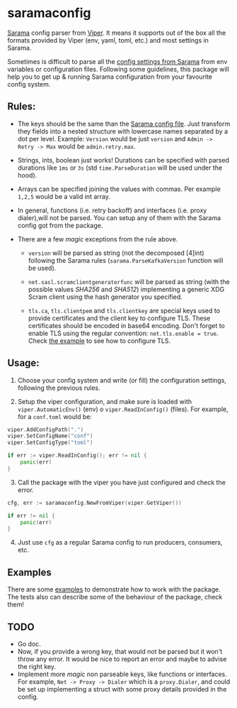 # saramaconfig
[Sarama](https://github.com/Shopify/sarama/) config parser from [Viper](https://github.com/spf13/viper). It means it supports out of the box all the formats provided by Viper (env, yaml, toml, etc.) and most settings in Sarama.

Sometimes is difficult to parse all the [config settings from Sarama](https://github.com/Shopify/sarama/blob/main/config.go) from env variables or configuration files. Following some guidelines, this package will help you to get up & running Sarama configuration from your favourite config system.

## Rules:

- The keys should be the same than the [Sarama config file](https://github.com/Shopify/sarama/blob/main/config.go). Just transform they fields into a nested structure with lowercase names separated by a dot per level. Example: `Version` would be just `version` and `Admin -> Retry -> Max` would be `admin.retry.max`.

- Strings, ints, boolean just works! Durations can be specified with parsed durations like `1ms` or `3s` (std `time.ParseDuration` will be used under the hood).

- Arrays can be specified joining the values with commas. Per example `1,2,5` would be a valid int array.

- In general, functions (i.e. retry backoff) and interfaces (i.e. proxy dialer),will not be parsed. You can setup any of them with the Sarama config got from the package.

- There are a few _magic_ exceptions from the rule above.

  - `version` will be parsed as string (not the decomposed [4]int) following the Sarama rules (`sarama.ParseKafkaVersion` function will be used).

  - `net.sasl.scramclientgeneratorfunc` will be parsed as string (with the possible values _SHA256_ and _SHA512_) implementing a generic XDG Scram client using the hash generator you specified.

  - `tls.ca`, `tls.clientpem` and `tls.clientkey` are special keys used to provide certificates and the client key to configure TLS. These certificates should be encoded in base64 encoding. Don't forget to enable TLS using the regular convention: `net.tls.enable = true`. Check [the example](examples/tlsenv) to see how to configure TLS.

## Usage:

1. Choose your config system and write (or fill) the configuration settings, following the previous rules.

2. Setup the viper configuration, and make sure is loaded with `viper.AutomaticEnv()` (env) o `viper.ReadInConfig()` (files). For example, for a `conf.toml` would be:

```Go
viper.AddConfigPath(".")
viper.SetConfigName("conf")
viper.SetConfigType("toml")

if err := viper.ReadInConfig(); err != nil {
	panic(err)
}
```

3. Call the package with the viper you have just configured and check the error.

```Go
cfg, err := saramaconfig.NewFromViper(viper.GetViper())

if err != nil {
	panic(err)
}
```

4. Just use `cfg` as a regular Sarama config to run producers, consumers, etc.

## Examples

There are some [examples](examples) to demonstrate how to work with the package. The tests also can describe some of the behaviour of the package, check them!

## TODO

- Go doc.
- Now, if you provide a wrong key, that would not be parsed but it won't throw any error. It would be nice to report an error and maybe to advise the right key.
- Implement more _magic_ non parseable keys, like functions or interfaces. For example, `Net -> Proxy -> Dialer` which is a `proxy.Dialer`, and could be set up implementing a struct with some proxy details provided in the config.